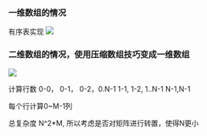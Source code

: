 ### 一维数组的情况
有序表实现
![](https://pic.zaqbest.com/i/2023/01/25/63d13b77ce940.png)

### 二维数组的情况，使用压缩数组技巧变成一维数组
![](https://pic.zaqbest.com/i/2023/01/25/63d13b774b983.png)

计算行数
0-0， 0-1， 0-2，0.N-1
1-1, 1-2, 1..N-1
N-1,N-1

每个行计算0~M-1列

总复杂度 N^2*M, 所以考虑是否对矩阵进行转置，使得N更小